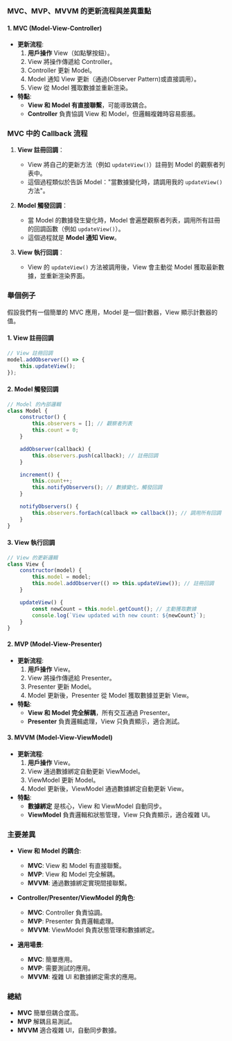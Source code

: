 ### MVC、MVP、MVVM 的更新流程與差異重點

#### 1. **MVC (Model-View-Controller)**
   - **更新流程**:
     1. **用戶操作** View（如點擊按鈕）。
     2. View 將操作傳遞給 Controller。
     3. Controller 更新 Model。
     4. Model 通知 View 更新（通過(Observer Pattern)或直接調用）。
     5. View 從 Model 獲取數據並重新渲染。
   - **特點**:
     - **View 和 Model 有直接聯繫**，可能導致耦合。
     - **Controller** 負責協調 View 和 Model，但邏輯複雜時容易膨脹。

### **MVC 中的 Callback 流程**
1. **View 註冊回調**：
   - View 將自己的更新方法（例如 `updateView()`）註冊到 Model 的觀察者列表中。
   - 這個過程類似於告訴 Model："當數據變化時，請調用我的 `updateView()` 方法"。

2. **Model 觸發回調**：
   - 當 Model 的數據發生變化時，Model 會遍歷觀察者列表，調用所有註冊的回調函數（例如 `updateView()`）。
   - 這個過程就是 **Model 通知 View**。

3. **View 執行回調**：
   - View 的 `updateView()` 方法被調用後，View 會主動從 Model 獲取最新數據，並重新渲染界面。

### **舉個例子**
假設我們有一個簡單的 MVC 應用，Model 是一個計數器，View 顯示計數器的值。

#### 1. View 註冊回調
```javascript
// View 註冊回調
model.addObserver(() => {
    this.updateView();
});
```

#### 2. Model 觸發回調
```javascript
// Model 的內部邏輯
class Model {
    constructor() {
        this.observers = []; // 觀察者列表
        this.count = 0;
    }

    addObserver(callback) {
        this.observers.push(callback); // 註冊回調
    }

    increment() {
        this.count++;
        this.notifyObservers(); // 數據變化，觸發回調
    }

    notifyObservers() {
        this.observers.forEach(callback => callback()); // 調用所有回調
    }
}
```

#### 3. View 執行回調
```javascript
// View 的更新邏輯
class View {
    constructor(model) {
        this.model = model;
        this.model.addObserver(() => this.updateView()); // 註冊回調
    }

    updateView() {
        const newCount = this.model.getCount(); // 主動獲取數據
        console.log(`View updated with new count: ${newCount}`);
    }
}
```

#### 2. **MVP (Model-View-Presenter)**
   - **更新流程**:
     1. **用戶操作** View。
     2. View 將操作傳遞給 Presenter。
     3. Presenter 更新 Model。
     4. Model 更新後，Presenter 從 Model 獲取數據並更新 View。
   - **特點**:
     - **View 和 Model 完全解耦**，所有交互通過 Presenter。
     - **Presenter** 負責邏輯處理，View 只負責顯示，適合測試。

#### 3. **MVVM (Model-View-ViewModel)**
   - **更新流程**:
     1. **用戶操作** View。
     2. View 通過數據綁定自動更新 ViewModel。
     3. ViewModel 更新 Model。
     4. Model 更新後，ViewModel 通過數據綁定自動更新 View。
   - **特點**:
     - **數據綁定** 是核心，View 和 ViewModel 自動同步。
     - **ViewModel** 負責邏輯和狀態管理，View 只負責顯示，適合複雜 UI。

### 主要差異
- **View 和 Model 的耦合**:
  - **MVC**: View 和 Model 有直接聯繫。
  - **MVP**: View 和 Model 完全解耦。
  - **MVVM**: 通過數據綁定實現間接聯繫。

- **Controller/Presenter/ViewModel 的角色**:
  - **MVC**: Controller 負責協調。
  - **MVP**: Presenter 負責邏輯處理。
  - **MVVM**: ViewModel 負責狀態管理和數據綁定。

- **適用場景**:
  - **MVC**: 簡單應用。
  - **MVP**: 需要測試的應用。
  - **MVVM**: 複雜 UI 和數據綁定需求的應用。

### 總結
- **MVC** 簡單但耦合度高。
- **MVP** 解耦且易測試。
- **MVVM** 適合複雜 UI，自動同步數據。